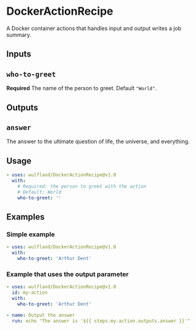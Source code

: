 # DockerActionRecipe

A Docker container actions that handles input and output writes a job summary.

## Inputs

## `who-to-greet`

**Required** The name of the person to greet. Default `"World"`.

## Outputs

## `answer`

The answer to the ultimate question of life, the universe, and everything.

## Usage

```yaml
- uses: wulfland/DockerActionRecipe@v1.0
  with:
    # Required: the person to greet with the action
    # Default: World
    who-to-greet: ''
```

## Examples

### Simple example

```yaml
- uses: wulfland/DockerActionRecipe@v1.0
  with:
    who-to-greet: 'Arthur Dent'
```

### Example that uses the output parameter

```yaml
- uses: wulfland/DockerActionRecipe@v1.0
  id: my-action
  with:
    who-to-greet: 'Arthur Dent'

- name: Output the answer
  run: echo "The answer is '${{ steps.my-action.outputs.answer }}'"
```